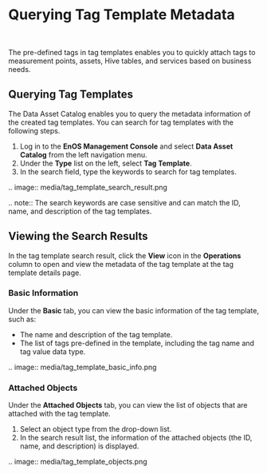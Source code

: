# Querying Tag Template Metadata

<br />

The pre-defined tags in tag templates enables you to quickly attach tags to measurement points, assets, Hive tables, and services based on business needs.

## Querying Tag Templates

The Data Asset Catalog enables you to query the metadata information of the created tag templates. You can search for tag templates with the following steps.

1. Log in to the **EnOS Management Console** and select **Data Asset Catalog** from the left navigation menu.
2. Under the **Type** list on the left, select **Tag Template**.
3. In the search field, type the keywords to search for tag templates.

.. image:: media/tag_template_search_result.png

.. note:: The search keywords are case sensitive and can match the ID, name, and description of the tag templates.

## Viewing the Search Results

In the tag template search result, click the **View** icon in the **Operations** column to open and view the metadata of the tag template at the tag template details page.

### Basic Information

Under the **Basic** tab, you can view the basic information of the tag template, such as:

- The name and description of the tag template.
- The list of tags pre-defined in the template, including the tag name and tag value data type.

.. image:: media/tag_template_basic_info.png

### Attached Objects

Under the **Attached Objects** tab, you can view the list of objects that are attached with the tag template.

1. Select an object type from the drop-down list.
2. In the search result list, the information of the attached objects (the ID, name, and description) is displayed.

.. image:: media/tag_template_objects.png

<!--end-->